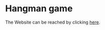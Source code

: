 # Hangman game

The Website can be reached by clicking [here](https://monsieur-monet.github.io/applied-ai.github.io/).
